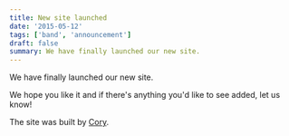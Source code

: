 ```yaml
---
title: New site launched
date: '2015-05-12'
tags: ['band', 'announcement']
draft: false
summary: We have finally launched our new site.
---
```


We have finally launched our new site.

We hope you like it and if there's anything you'd like to see added, let us know!

The site was built by [Cory](http://coryd.dev).
